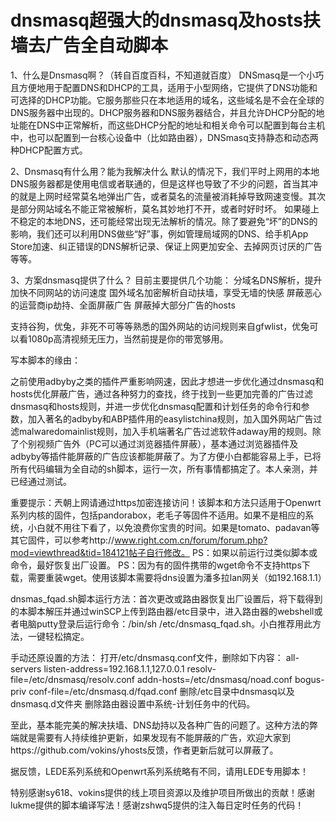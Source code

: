 # dnsmasq超强大的dnsmasq及hosts扶墙去广告全自动脚本
1、什么是Dnsmasq啊？（转自百度百科，不知道就百度）
DNSmasq是一个小巧且方便地用于配置DNS和DHCP的工具，适用于小型网络，它提供了DNS功能和可选择的DHCP功能。它服务那些只在本地适用的域名，这些域名是不会在全球的DNS服务器中出现的。DHCP服务器和DNS服务器结合，并且允许DHCP分配的地址能在DNS中正常解析，而这些DHCP分配的地址和相关命令可以配置到每台主机中，也可以配置到一台核心设备中（比如路由器），DNSmasq支持静态和动态两种DHCP配置方式。

2、Dnsmasq有什么用？能为我解决什么
默认的情况下，我们平时上网用的本地DNS服务器都是使用电信或者联通的，但是这样也导致了不少的问题，首当其冲的就是上网时经常莫名地弹出广告，或者莫名的流量被消耗掉导致网速变慢。其次是部分网站域名不能正常被解析，莫名其妙地打不开，或者时好时坏。
如果碰上不稳定的本地DNS，还可能经常出现无法解析的情况。除了要避免“坏”的DNS的影响，我们还可以利用DNS做些“好”事，例如管理局域网的DNS、给手机App Store加速、纠正错误的DNS解析记录、保证上网更加安全、去掉网页讨厌的广告等等。

3、方案dnsmasq提供了什么？
目前主要提供几个功能：
分域名DNS解析，提升加快不同网站的访问速度
国外域名加密解析自动扶墙，享受无墙的快感
屏蔽恶心的运营商ip劫持、全面屏蔽广告
屏蔽掉大部分广告的hosts

支持谷狗，优兔，非死不可等等熟悉的国外网站的访问规则来自gfwlist，优兔可以看1080p高清视频无压力，当然前提是你的带宽够用。

写本脚本的缘由：

之前使用adbyby之类的插件严重影响网速，因此才想进一步优化通过dnsmasq和hosts优化屏蔽广告，通过各种努力的查找，终于找到一些更加完善的广告过滤dnsmasq和hosts规则，并进一步优化dnsmasq配置和计划任务的命令行和参数，加入著名的adbyby和ABP插件用的easylistchina规则，加入国外网站广告过滤malwaredomainlist规则，加入手机端著名广告过滤软件adaway用的规则。除了个别视频广告外（PC可以通过浏览器插件屏蔽），基本通过浏览器插件及adbyby等插件能屏蔽的广告应该都能屏蔽了。为了方便小白都能容易上手，已将所有代码编辑为全自动的sh脚本，运行一次，所有事情都搞定了。本人亲测，并已经通过测试。

重要提示：兲朝上网请通过https加密连接访问！该脚本和方法只适用于Openwrt系列内核的固件，包括pandorabox，老毛子等固件不适用。如果不是相应的系统，小白就不用往下看了，以免浪费你宝贵的时间。如果是tomato、padavan等其它固件，可以参考http://www.right.com.cn/forum/forum.php?mod=viewthread&tid=184121帖子自行修改。
PS：如果以前运行过类似脚本或命令，最好恢复出厂设置。
PS：因为有的固件携带的wget命令不支持https下载，需要重装wget。使用该脚本需要将dns设置为潘多拉lan网关（如192.168.1.1）

dnsmas_fqad.sh脚本运行方法：首次更改或路由器恢复出厂设置后，将下载得到的本脚本解压并通过winSCP上传到路由器/etc目录中，进入路由器的webshell或者电脑putty登录后运行命令：/bin/sh /etc/dnsmasq_fqad.sh。小白推荐用此方法，一键轻松搞定。

手动还原设置的方法：
打开/etc/dnsmasq.conf文件，删除如下内容：
all-servers
listen-address=192.168.1.1,127.0.0.1
resolv-file=/etc/dnsmasq/resolv.conf
addn-hosts=/etc/dnsmasq/noad.conf
bogus-priv
conf-file=/etc/dnsmasq.d/fqad.conf
删除/etc目录中dnsmasq以及dnsmasq.d文件夹
删除路由器设置中系统-计划任务中的代码。

至此，基本能完美的解决扶墙、DNS劫持以及各种广告的问题了。这种方法的弊端就是需要有人持续维护更新，如果发现有不能屏蔽的广告，欢迎大家到https://github.com/vokins/yhosts反馈，作者更新后就可以屏蔽了。

据反馈，LEDE系列系统和Openwrt系列系统略有不同，请用LEDE专用脚本！

特别感谢sy618、vokins提供的线上项目资源以及维护项目所做出的贡献！感谢lukme提供的脚本编译写法！感谢zshwq5提供的注入每日定时任务的代码！
